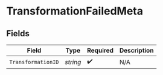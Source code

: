 # TransformationFailedMeta


## Fields

| Field              | Type               | Required           | Description        |
| ------------------ | ------------------ | ------------------ | ------------------ |
| `TransformationID` | *string*           | :heavy_check_mark: | N/A                |